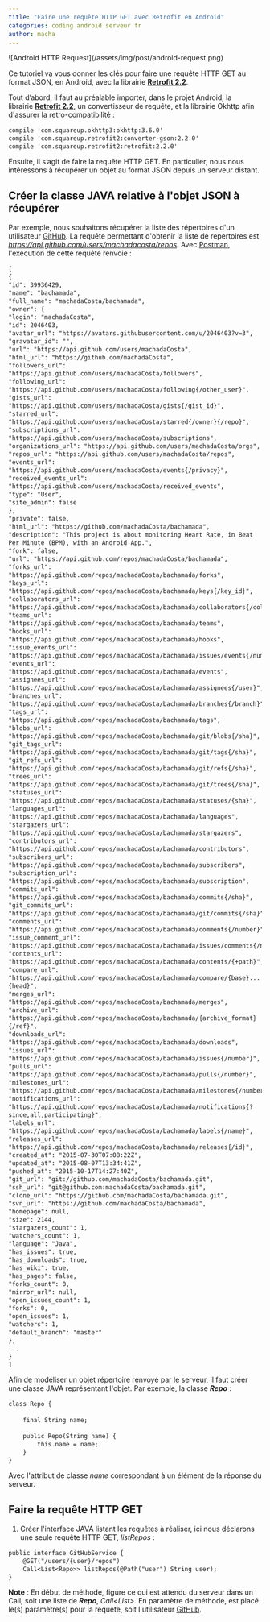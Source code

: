 ```yaml
---
title: "Faire une requête HTTP GET avec Retrofit en Android"
categories: coding android serveur fr
author: macha
---
```


<div class="text-center lead" markdown="1">
  ![Android HTTP Request](/assets/img/post/android-request.png)
</div>

Ce tutoriel va vous donner les clés pour faire une requête HTTP GET au format JSON, en Android, avec la librairie [**Retrofit 2.2**](http://square.github.io/retrofit/).

Tout d’abord, il faut au préalable importer, dans le projet Android, la librairie [**Retrofit 2.2**](http://square.github.io/retrofit/), un convertisseur de requête, et la librairie Okhttp afin d'assurer la retro-compatibilité :


    compile 'com.squareup.okhttp3:okhttp:3.6.0'
    compile 'com.squareup.retrofit2:converter-gson:2.2.0'
    compile 'com.squareup.retrofit2:retrofit:2.2.0'


Ensuite, il s’agit de faire la requête HTTP GET. En particulier, nous nous intéressons à récupérer un objet au format JSON depuis un serveur distant.

## Créer la classe JAVA relative à l'objet JSON à récupérer

Par exemple, nous souhaitons récupérer la liste des répertoires d'un utilisateur [GitHub](https://api.github.com/). La requête permettant d'obtenir la liste de repertoires est _<https://api.github.com/users/machadacosta/repos>._ Avec [Postman](https://chrome.google.com/webstore/detail/postman/fhbjgbiflinjbdggehcddcbncdddomop), l'execution de cette requête renvoie :


    [
    {
    "id": 39936429,
    "name": "bachamada",
    "full_name": "machadaCosta/bachamada",
    "owner": {
    "login": "machadaCosta",
    "id": 2046403,
    "avatar_url": "https://avatars.githubusercontent.com/u/2046403?v=3",
    "gravatar_id": "",
    "url": "https://api.github.com/users/machadaCosta",
    "html_url": "https://github.com/machadaCosta",
    "followers_url": "https://api.github.com/users/machadaCosta/followers",
    "following_url": "https://api.github.com/users/machadaCosta/following{/other_user}",
    "gists_url": "https://api.github.com/users/machadaCosta/gists{/gist_id}",
    "starred_url": "https://api.github.com/users/machadaCosta/starred{/owner}{/repo}",
    "subscriptions_url": "https://api.github.com/users/machadaCosta/subscriptions",
    "organizations_url": "https://api.github.com/users/machadaCosta/orgs",
    "repos_url": "https://api.github.com/users/machadaCosta/repos",
    "events_url": "https://api.github.com/users/machadaCosta/events{/privacy}",
    "received_events_url": "https://api.github.com/users/machadaCosta/received_events",
    "type": "User",
    "site_admin": false
    },
    "private": false,
    "html_url": "https://github.com/machadaCosta/bachamada",
    "description": "This project is about monitoring Heart Rate, in Beat Per Minute (BPM), with an Android App.",
    "fork": false,
    "url": "https://api.github.com/repos/machadaCosta/bachamada",
    "forks_url": "https://api.github.com/repos/machadaCosta/bachamada/forks",
    "keys_url": "https://api.github.com/repos/machadaCosta/bachamada/keys{/key_id}",
    "collaborators_url": "https://api.github.com/repos/machadaCosta/bachamada/collaborators{/collaborator}",
    "teams_url": "https://api.github.com/repos/machadaCosta/bachamada/teams",
    "hooks_url": "https://api.github.com/repos/machadaCosta/bachamada/hooks",
    "issue_events_url": "https://api.github.com/repos/machadaCosta/bachamada/issues/events{/number}",
    "events_url": "https://api.github.com/repos/machadaCosta/bachamada/events",
    "assignees_url": "https://api.github.com/repos/machadaCosta/bachamada/assignees{/user}",
    "branches_url": "https://api.github.com/repos/machadaCosta/bachamada/branches{/branch}",
    "tags_url": "https://api.github.com/repos/machadaCosta/bachamada/tags",
    "blobs_url": "https://api.github.com/repos/machadaCosta/bachamada/git/blobs{/sha}",
    "git_tags_url": "https://api.github.com/repos/machadaCosta/bachamada/git/tags{/sha}",
    "git_refs_url": "https://api.github.com/repos/machadaCosta/bachamada/git/refs{/sha}",
    "trees_url": "https://api.github.com/repos/machadaCosta/bachamada/git/trees{/sha}",
    "statuses_url": "https://api.github.com/repos/machadaCosta/bachamada/statuses/{sha}",
    "languages_url": "https://api.github.com/repos/machadaCosta/bachamada/languages",
    "stargazers_url": "https://api.github.com/repos/machadaCosta/bachamada/stargazers",
    "contributors_url": "https://api.github.com/repos/machadaCosta/bachamada/contributors",
    "subscribers_url": "https://api.github.com/repos/machadaCosta/bachamada/subscribers",
    "subscription_url": "https://api.github.com/repos/machadaCosta/bachamada/subscription",
    "commits_url": "https://api.github.com/repos/machadaCosta/bachamada/commits{/sha}",
    "git_commits_url": "https://api.github.com/repos/machadaCosta/bachamada/git/commits{/sha}",
    "comments_url": "https://api.github.com/repos/machadaCosta/bachamada/comments{/number}",
    "issue_comment_url": "https://api.github.com/repos/machadaCosta/bachamada/issues/comments{/number}",
    "contents_url": "https://api.github.com/repos/machadaCosta/bachamada/contents/{+path}",
    "compare_url": "https://api.github.com/repos/machadaCosta/bachamada/compare/{base}...{head}",
    "merges_url": "https://api.github.com/repos/machadaCosta/bachamada/merges",
    "archive_url": "https://api.github.com/repos/machadaCosta/bachamada/{archive_format}{/ref}",
    "downloads_url": "https://api.github.com/repos/machadaCosta/bachamada/downloads",
    "issues_url": "https://api.github.com/repos/machadaCosta/bachamada/issues{/number}",
    "pulls_url": "https://api.github.com/repos/machadaCosta/bachamada/pulls{/number}",
    "milestones_url": "https://api.github.com/repos/machadaCosta/bachamada/milestones{/number}",
    "notifications_url": "https://api.github.com/repos/machadaCosta/bachamada/notifications{?since,all,participating}",
    "labels_url": "https://api.github.com/repos/machadaCosta/bachamada/labels{/name}",
    "releases_url": "https://api.github.com/repos/machadaCosta/bachamada/releases{/id}",
    "created_at": "2015-07-30T07:08:22Z",
    "updated_at": "2015-08-07T13:34:41Z",
    "pushed_at": "2015-10-17T14:27:40Z",
    "git_url": "git://github.com/machadaCosta/bachamada.git",
    "ssh_url": "git@github.com:machadaCosta/bachamada.git",
    "clone_url": "https://github.com/machadaCosta/bachamada.git",
    "svn_url": "https://github.com/machadaCosta/bachamada",
    "homepage": null,
    "size": 2144,
    "stargazers_count": 1,
    "watchers_count": 1,
    "language": "Java",
    "has_issues": true,
    "has_downloads": true,
    "has_wiki": true,
    "has_pages": false,
    "forks_count": 0,
    "mirror_url": null,
    "open_issues_count": 1,
    "forks": 0,
    "open_issues": 1,
    "watchers": 1,
    "default_branch": "master"
    },
    ...
    }
    ]


Afin de modéliser un objet répertoire renvoyé par le serveur, il faut créer une classe JAVA représentant l'objet. Par exemple, la classe **_Repo_** :


    class Repo {

        final String name;

        public Repo(String name) {
            this.name = name;
        }
    }


Avec l'attribut de classe _name_ correspondant à un élément de la réponse du serveur.

## Faire la requête HTTP GET

  1. Créer l'interface JAVA listant les requêtes à réaliser, ici nous déclarons une seule requête HTTP GET, _listRepos_ :


    public interface GitHubService {
        @GET("/users/{user}/repos")
        Call<List<Repo>> listRepos(@Path("user") String user);
    }


**Note** : En début de méthode, figure ce qui est attendu du serveur dans un Call, soit une liste de **_Repo_**, _Call<List<Repo>>_. En paramètre de méthode, est placé le(s) paramètre(s) pour la requête, soit l'utilisateur [GitHub](https://api.github.com/).
